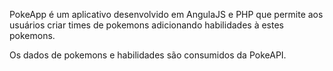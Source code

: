 PokeApp é um aplicativo desenvolvido em AngulaJS e PHP que permite aos usuários criar times de pokemons adicionando habilidades à estes pokemons.

Os dados de pokemons e habilidades são consumidos da PokeAPI.
